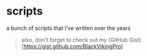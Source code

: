 # scripts
a bunch of scripts that I've written over the years

> also, don't forget to check out my (GitHub Gist)[https://gist.github.com/BlackVikingPro]
